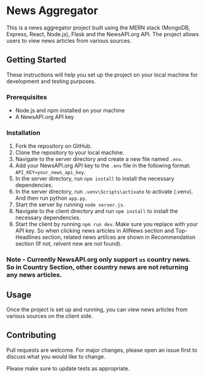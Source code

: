 # News Aggregator

This is a news aggregator project built using the MERN stack (MongoDB, Express, React, Node.js), Flask and the NewsAPI.org API. The project allows users to view news articles from various sources.

## Getting Started

These instructions will help you set up the project on your local machine for development and testing purposes.

### Prerequisites

- Node.js and npm installed on your machine
- A NewsAPI.org API key

### Installation

1. Fork the repository on GitHub.
2. Clone the repository to your local machine.
3. Navigate to the server directory and create a new file named `.env`.
4. Add your NewsAPI.org API key to the `.env` file in the following format: `API_KEY=your_news_api_key`.
5. In the server directory, run `npm install` to install the necessary dependencies.
6. In the server directory, run `.venv\Scripts\activate` to activate (.venv). And then run python `app.py`.
6. Start the server by running `node server.js`.
7. Navigate to the client directory and run `npm install` to install the necessary dependencies.
8. Start the client by running `npm run dev`.
Make sure you replace with your API key. So when clicking news articles in AllNews section and Top-Headlines section, related news artilces are shown in Recommendation section (If not, relvent new are not found).

### Note - Currently NewsAPI.org only support `us` country news. So in Country Section, other country news are not returning any news articles. 

## Usage

Once the project is set up and running, you can view news articles from various sources on the client side.

## Contributing

Pull requests are welcome. For major changes, please open an issue first to discuss what you would like to change.

Please make sure to update tests as appropriate.
